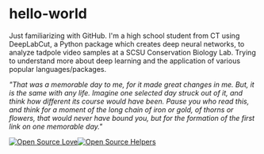 # hello-world
Just familiarizing with GitHub.
I'm a high school student from CT using DeepLabCut, a Python package which creates deep neural networks, to analyze tadpole video samples at a SCSU Conservation Biology Lab. Trying to understand more about deep learning and the application of various popular languages/packages.

*"That was a memorable day to me, for it made great changes in me. But, it is the same with any life. Imagine one selected day struck out of it, and think how different its course would have been. Pause you who read this, and think for a moment of the long chain of iron or gold, of thorns or flowers, that would never have bound you, but for the formation of the first link on one memorable day."*

[![Open Source Love](https://badges.frapsoft.com/os/v1/open-source.svg?v=103)](https://github.com/ellerbrock/open-source-badges/)[![Open Source Helpers](https://www.codetriage.com/pandas-dev/pandas/badges/users.svg)](https://www.codetriage.com/pandas-dev/pandas)
